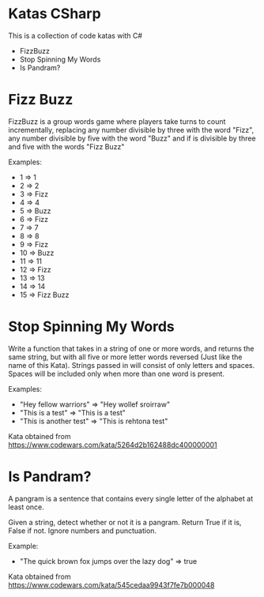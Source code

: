 # Katas CSharp

This is a collection of code katas with C#

- FizzBuzz
- Stop Spinning My Words
- Is Pandram?

# Fizz Buzz

FizzBuzz is a group words game where players take turns to count incrementally, replacing any number divisible by three with the word "Fizz", any number divisible by five with the word "Buzz" and if is divisible by three and five with the words "Fizz Buzz"

Examples:

- 1 => 1
- 2 => 2
- 3 => Fizz
- 4 => 4
- 5 => Buzz
- 6 => Fizz
- 7 => 7
- 8 => 8
- 9 => Fizz
- 10 => Buzz
- 11 => 11
- 12 => Fizz
- 13 => 13
- 14 => 14
- 15 => Fizz Buzz

# Stop Spinning My Words

Write a function that takes in a string of one or more words, and returns the same string, but with all five or more letter words reversed (Just like the name of this Kata). Strings passed in will consist of only letters and spaces. Spaces will be included only when more than one word is present.

Examples: 

- "Hey fellow warriors"  => "Hey wollef sroirraw" 
- "This is a test" => "This is a test"
- "This is another test" => "This is rehtona test"

Kata obtained from https://www.codewars.com/kata/5264d2b162488dc400000001

# Is Pandram?
A pangram is a sentence that contains every single letter of the alphabet at least once. 

Given a string, detect whether or not it is a pangram. Return True if it is, False if not. Ignore numbers and punctuation.

Example: 
- "The quick brown fox jumps over the lazy dog" => true

Kata obtained from https://www.codewars.com/kata/545cedaa9943f7fe7b000048
